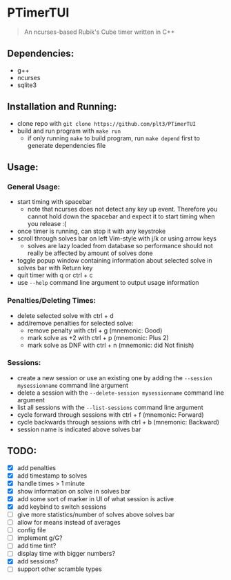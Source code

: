 # PTimerTUI

> An ncurses-based Rubik's Cube timer written in C++

## Dependencies:

- g++
- ncurses
- sqlite3

## Installation and Running:

- clone repo with `git clone https://github.com/plt3/PTimerTUI`
- build and run program with `make run`
  - if only running `make` to build program, run `make depend` first to generate dependencies file

## Usage:

### General Usage:

- start timing with spacebar
  - note that ncurses does not detect any key up event. Therefore you cannot hold down the spacebar and expect it to start timing when you release :(
- once timer is running, can stop it with any keystroke
- scroll through solves bar on left Vim-style with j/k or using arrow keys
  - solves are lazy loaded from database so performance should not really be affected by amount of solves done
- toggle popup window containing information about selected solve in solves bar with Return key
- quit timer with q or ctrl + c
- use `--help` command line argument to output usage information

### Penalties/Deleting Times:

- delete selected solve with ctrl + d
- add/remove penalties for selected solve:
  - remove penalty with ctrl + g (mnemonic: Good)
  - mark solve as +2 with ctrl + p (mnemonic: Plus 2)
  - mark solve as DNF with ctrl + n (mnemonic: did Not finish)

### Sessions:

- create a new session or use an existing one by adding the `--session mysessionname` command line argument
- delete a session with the `--delete-session mysessionname` command line argument
- list all sessions with the `--list-sessions` command line argument
- cycle forward through sessions with ctrl + f (mnemonic: Forward)
- cycle backwards through sessions with ctrl + b (mnemonic: Backward)
- session name is indicated above solves bar


## TODO:

- [x] add penalties
- [x] add timestamp to solves
- [x] handle times > 1 minute
- [x] show information on solve in solves bar
- [x] add some sort of marker in UI of what session is active
- [x] add keybind to switch sessions
- [ ] give more statistics/number of solves above solves bar
- [ ] allow for means instead of averages
- [ ] config file
- [ ] implement g/G?
- [ ] add time tint?
- [ ] display time with bigger numbers?
- [x] add sessions?
- [ ] support other scramble types
